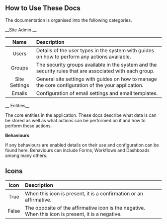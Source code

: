 <!--
@bot-written

WARNING AND NOTICE
Any access, download, storage, and/or use of this source code is subject to the terms and conditions of the
Full Software Licence as accepted by you before being granted access to this source code and other materials,
the terms of which can be accessed on the Codebots website at https://codebots.com/full-software-license. Any
commercial use in contravention of the terms of the Full Software Licence may be pursued by Codebots through
licence termination and further legal action, and be required to indemnify Codebots for any loss or damage,
including interest and costs. You are deemed to have accepted the terms of the Full Software Licence on any
access, download, storage, and/or use of this source code.

BOT WARNING
This file is bot-written.
Any changes out side of "protected regions" will be lost next time the bot makes any changes.
-->

## How to Use These Docs
The documentation is organised into the following categories.


__Site Admin __


| Name | Description |
|:--------: | :-----------|
| Users | Details of the user types in the system with guides on how to perform any actions available. |
| Groups | The security groups available in the system and the security rules that are associated with each group. |
| Site Settings | General site settings with guides on how to manage the core configuration of the your application. |
| Emails | Configuration of email settings and email templates. |

__ Entities__

The core entities in the application. These docs describe what data is can be stored as well as what actions can be performed on it and how to perform those actions.

__Behaviours__

If any behaviours are enabled details on their use and configuration can be found here. Behaviours can include Forms,
Workflows and Dashboads among many others.

## Icons
| Icon | Description |
|:---: | :--- |
| True | When this icon is present, it is a confirmation or an affirmative. |
| False | The opposite of the affirmative icon is the negative. When this icon is present, it is a negative. |